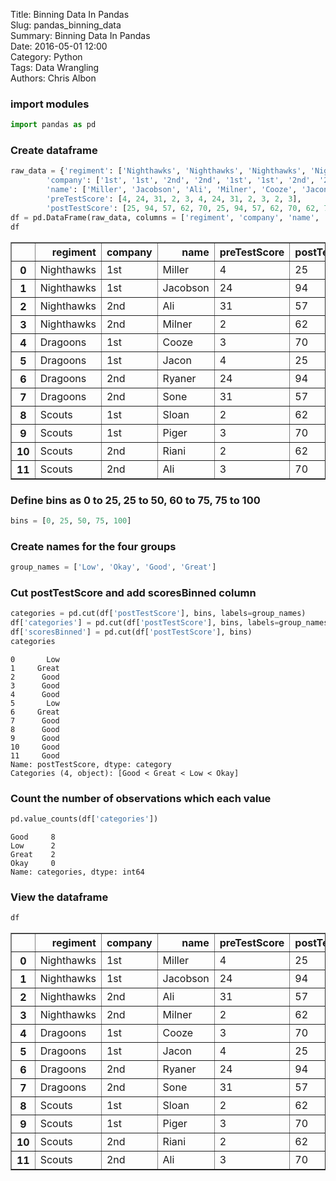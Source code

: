 
Title: Binning Data In Pandas  
Slug: pandas_binning_data  
Summary: Binning Data In Pandas  
Date: 2016-05-01 12:00  
Category: Python  
Tags: Data Wrangling  
Authors: Chris Albon  

### import modules


```python
import pandas as pd
```

### Create dataframe


```python
raw_data = {'regiment': ['Nighthawks', 'Nighthawks', 'Nighthawks', 'Nighthawks', 'Dragoons', 'Dragoons', 'Dragoons', 'Dragoons', 'Scouts', 'Scouts', 'Scouts', 'Scouts'], 
        'company': ['1st', '1st', '2nd', '2nd', '1st', '1st', '2nd', '2nd','1st', '1st', '2nd', '2nd'], 
        'name': ['Miller', 'Jacobson', 'Ali', 'Milner', 'Cooze', 'Jacon', 'Ryaner', 'Sone', 'Sloan', 'Piger', 'Riani', 'Ali'], 
        'preTestScore': [4, 24, 31, 2, 3, 4, 24, 31, 2, 3, 2, 3],
        'postTestScore': [25, 94, 57, 62, 70, 25, 94, 57, 62, 70, 62, 70]}
df = pd.DataFrame(raw_data, columns = ['regiment', 'company', 'name', 'preTestScore', 'postTestScore'])
df
```




<div>
<style>
    .dataframe thead tr:only-child th {
        text-align: right;
    }

    .dataframe thead th {
        text-align: left;
    }

    .dataframe tbody tr th {
        vertical-align: top;
    }
</style>
<table border="1" class="dataframe">
  <thead>
    <tr style="text-align: right;">
      <th></th>
      <th>regiment</th>
      <th>company</th>
      <th>name</th>
      <th>preTestScore</th>
      <th>postTestScore</th>
    </tr>
  </thead>
  <tbody>
    <tr>
      <th>0</th>
      <td>Nighthawks</td>
      <td>1st</td>
      <td>Miller</td>
      <td>4</td>
      <td>25</td>
    </tr>
    <tr>
      <th>1</th>
      <td>Nighthawks</td>
      <td>1st</td>
      <td>Jacobson</td>
      <td>24</td>
      <td>94</td>
    </tr>
    <tr>
      <th>2</th>
      <td>Nighthawks</td>
      <td>2nd</td>
      <td>Ali</td>
      <td>31</td>
      <td>57</td>
    </tr>
    <tr>
      <th>3</th>
      <td>Nighthawks</td>
      <td>2nd</td>
      <td>Milner</td>
      <td>2</td>
      <td>62</td>
    </tr>
    <tr>
      <th>4</th>
      <td>Dragoons</td>
      <td>1st</td>
      <td>Cooze</td>
      <td>3</td>
      <td>70</td>
    </tr>
    <tr>
      <th>5</th>
      <td>Dragoons</td>
      <td>1st</td>
      <td>Jacon</td>
      <td>4</td>
      <td>25</td>
    </tr>
    <tr>
      <th>6</th>
      <td>Dragoons</td>
      <td>2nd</td>
      <td>Ryaner</td>
      <td>24</td>
      <td>94</td>
    </tr>
    <tr>
      <th>7</th>
      <td>Dragoons</td>
      <td>2nd</td>
      <td>Sone</td>
      <td>31</td>
      <td>57</td>
    </tr>
    <tr>
      <th>8</th>
      <td>Scouts</td>
      <td>1st</td>
      <td>Sloan</td>
      <td>2</td>
      <td>62</td>
    </tr>
    <tr>
      <th>9</th>
      <td>Scouts</td>
      <td>1st</td>
      <td>Piger</td>
      <td>3</td>
      <td>70</td>
    </tr>
    <tr>
      <th>10</th>
      <td>Scouts</td>
      <td>2nd</td>
      <td>Riani</td>
      <td>2</td>
      <td>62</td>
    </tr>
    <tr>
      <th>11</th>
      <td>Scouts</td>
      <td>2nd</td>
      <td>Ali</td>
      <td>3</td>
      <td>70</td>
    </tr>
  </tbody>
</table>
</div>



### Define bins as 0 to 25, 25 to 50, 60 to 75, 75 to 100


```python
bins = [0, 25, 50, 75, 100]
```

### Create names for the four groups


```python
group_names = ['Low', 'Okay', 'Good', 'Great']
```

### Cut postTestScore  and add scoresBinned column


```python
categories = pd.cut(df['postTestScore'], bins, labels=group_names)
df['categories'] = pd.cut(df['postTestScore'], bins, labels=group_names)
df['scoresBinned'] = pd.cut(df['postTestScore'], bins)
categories
```




    0       Low
    1     Great
    2      Good
    3      Good
    4      Good
    5       Low
    6     Great
    7      Good
    8      Good
    9      Good
    10     Good
    11     Good
    Name: postTestScore, dtype: category
    Categories (4, object): [Good < Great < Low < Okay]



### Count the number of observations which each value


```python
pd.value_counts(df['categories'])
```




    Good     8
    Low      2
    Great    2
    Okay     0
    Name: categories, dtype: int64



### View the dataframe


```python
df
```




<div>
<style>
    .dataframe thead tr:only-child th {
        text-align: right;
    }

    .dataframe thead th {
        text-align: left;
    }

    .dataframe tbody tr th {
        vertical-align: top;
    }
</style>
<table border="1" class="dataframe">
  <thead>
    <tr style="text-align: right;">
      <th></th>
      <th>regiment</th>
      <th>company</th>
      <th>name</th>
      <th>preTestScore</th>
      <th>postTestScore</th>
      <th>categories</th>
      <th>scoresBinned</th>
    </tr>
  </thead>
  <tbody>
    <tr>
      <th>0</th>
      <td>Nighthawks</td>
      <td>1st</td>
      <td>Miller</td>
      <td>4</td>
      <td>25</td>
      <td>Low</td>
      <td>(0, 25]</td>
    </tr>
    <tr>
      <th>1</th>
      <td>Nighthawks</td>
      <td>1st</td>
      <td>Jacobson</td>
      <td>24</td>
      <td>94</td>
      <td>Great</td>
      <td>(75, 100]</td>
    </tr>
    <tr>
      <th>2</th>
      <td>Nighthawks</td>
      <td>2nd</td>
      <td>Ali</td>
      <td>31</td>
      <td>57</td>
      <td>Good</td>
      <td>(50, 75]</td>
    </tr>
    <tr>
      <th>3</th>
      <td>Nighthawks</td>
      <td>2nd</td>
      <td>Milner</td>
      <td>2</td>
      <td>62</td>
      <td>Good</td>
      <td>(50, 75]</td>
    </tr>
    <tr>
      <th>4</th>
      <td>Dragoons</td>
      <td>1st</td>
      <td>Cooze</td>
      <td>3</td>
      <td>70</td>
      <td>Good</td>
      <td>(50, 75]</td>
    </tr>
    <tr>
      <th>5</th>
      <td>Dragoons</td>
      <td>1st</td>
      <td>Jacon</td>
      <td>4</td>
      <td>25</td>
      <td>Low</td>
      <td>(0, 25]</td>
    </tr>
    <tr>
      <th>6</th>
      <td>Dragoons</td>
      <td>2nd</td>
      <td>Ryaner</td>
      <td>24</td>
      <td>94</td>
      <td>Great</td>
      <td>(75, 100]</td>
    </tr>
    <tr>
      <th>7</th>
      <td>Dragoons</td>
      <td>2nd</td>
      <td>Sone</td>
      <td>31</td>
      <td>57</td>
      <td>Good</td>
      <td>(50, 75]</td>
    </tr>
    <tr>
      <th>8</th>
      <td>Scouts</td>
      <td>1st</td>
      <td>Sloan</td>
      <td>2</td>
      <td>62</td>
      <td>Good</td>
      <td>(50, 75]</td>
    </tr>
    <tr>
      <th>9</th>
      <td>Scouts</td>
      <td>1st</td>
      <td>Piger</td>
      <td>3</td>
      <td>70</td>
      <td>Good</td>
      <td>(50, 75]</td>
    </tr>
    <tr>
      <th>10</th>
      <td>Scouts</td>
      <td>2nd</td>
      <td>Riani</td>
      <td>2</td>
      <td>62</td>
      <td>Good</td>
      <td>(50, 75]</td>
    </tr>
    <tr>
      <th>11</th>
      <td>Scouts</td>
      <td>2nd</td>
      <td>Ali</td>
      <td>3</td>
      <td>70</td>
      <td>Good</td>
      <td>(50, 75]</td>
    </tr>
  </tbody>
</table>
</div>


